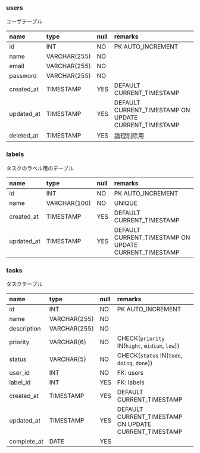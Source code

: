 ### users

ユーザテーブル

| name | type | null | remarks |
|:-----------|:------------|:------|:-------------|
|id|INT|NO|PK AUTO_INCREMENT|
|name|VARCHAR(255)|NO||
|email|VARCHAR(255)|NO||
|password|VARCHAR(255)|NO||
|created_at|TIMESTAMP|YES|DEFAULT CURRENT_TIMESTAMP|
|updated_at|TIMESTAMP|YES|DEFAULT CURRENT_TIMESTAMP ON UPDATE CURRENT_TIMESTAMP|
|deleted_at|TIMESTAMP|YES|論理削除用|

### labels

タスクのラベル用のテーブル

| name | type | null | remarks |
|:-----------|:------------|:------|:-------------|
|id|INT|NO|PK AUTO_INCREMENT|
|name|VARCHAR(100)|NO|UNIQUE|
|created_at|TIMESTAMP|YES|DEFAULT CURRENT_TIMESTAMP|
|updated_at|TIMESTAMP|YES|DEFAULT CURRENT_TIMESTAMP ON UPDATE CURRENT_TIMESTAMP|

### tasks

タスクテーブル

| name | type | null | remarks |
|:-----------|:------------|:------|:-------------|
|id|INT|NO|PK AUTO_INCREMENT|
|name|VARCHAR(255)|NO||
|description|VARCHAR(255)|NO||
|priority|VARCHAR(6)|NO|CHECK(`priority` IN(`hight`, `midium`, `low`))|
|status|VARCHAR(5)|NO|CHECK(`status` IN(`todo`, `doing`, `done`))|
|user_id|INT|NO|FK: users|
|label_id|INT|YES|FK: labels|
|created_at|TIMESTAMP|YES|DEFAULT CURRENT_TIMESTAMP|
|updated_at|TIMESTAMP|YES|DEFAULT CURRENT_TIMESTAMP ON UPDATE CURRENT_TIMESTAMP|
|complete_at|DATE|YES||